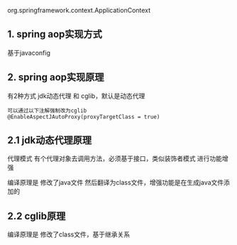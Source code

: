 

org.springframework.context.ApplicationContext







## 1. spring aop实现方式

基于javaconfig 



## 2. spring aop实现原理

有2种方式 jdk动态代理 和 cglib，默认是动态代理

```
可以通过以下注解强制改为cglib
@EnableAspectJAutoProxy(proxyTargetClass = true)
```

## 2.1 jdk动态代理原理

代理模式 有个代理对象去调用方法，必须基于接口，类似装饰者模式 进行功能增强

编译原理是 修改了java文件 然后翻译为class文件，增强功能是在生成java文件添加的


## 2.2 cglib原理

编译原理是 修改了class文件，基于继承关系

